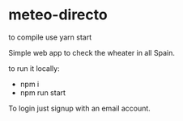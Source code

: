# meteo-directo

to compile use yarn start

Simple web app to check the wheater in all Spain.

to run it locally:

- npm i
- npm run start

To login just signup with an email account.
